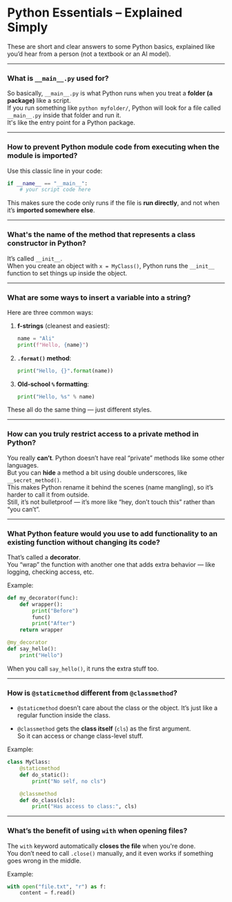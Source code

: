 
# Python Essentials – Explained Simply

These are short and clear answers to some Python basics, explained like you’d hear from a person (not a textbook or an AI model).

---

### What is `__main__.py` used for?

So basically, `__main__.py` is what Python runs when you treat a **folder (a package)** like a script.  
If you run something like `python myfolder/`, Python will look for a file called `__main__.py` inside that folder and run it.  
It's like the entry point for a Python package.

---

### How to prevent Python module code from executing when the module is imported?

Use this classic line in your code:

```python
if __name__ == "__main__":
    # your script code here
```

This makes sure the code only runs if the file is **run directly**, and not when it’s **imported somewhere else**.

---

### What's the name of the method that represents a class constructor in Python?

It’s called `__init__`.  
When you create an object with `x = MyClass()`, Python runs the `__init__` function to set things up inside the object.

---

### What are some ways to insert a variable into a string?

Here are three common ways:

1. **f-strings** (cleanest and easiest):  
   ```python
   name = "Ali"
   print(f"Hello, {name}")
   ```

2. **`.format()` method**:  
   ```python
   print("Hello, {}".format(name))
   ```

3. **Old-school `%` formatting**:  
   ```python
   print("Hello, %s" % name)
   ```

These all do the same thing — just different styles.

---

### How can you truly restrict access to a private method in Python?

You really **can’t**. Python doesn’t have real “private” methods like some other languages.  
But you can **hide** a method a bit using double underscores, like `__secret_method()`.  
This makes Python rename it behind the scenes (name mangling), so it’s harder to call it from outside.  
Still, it’s not bulletproof — it’s more like “hey, don’t touch this” rather than “you can’t”.

---

### What Python feature would you use to add functionality to an existing function without changing its code?

That’s called a **decorator**.  
You “wrap” the function with another one that adds extra behavior — like logging, checking access, etc.

Example:

```python
def my_decorator(func):
    def wrapper():
        print("Before")
        func()
        print("After")
    return wrapper

@my_decorator
def say_hello():
    print("Hello")
```

When you call `say_hello()`, it runs the extra stuff too.

---

### How is `@staticmethod` different from `@classmethod`?

- `@staticmethod` doesn’t care about the class or the object. It’s just like a regular function inside the class.

- `@classmethod` gets the **class itself** (`cls`) as the first argument.  
So it can access or change class-level stuff.

Example:

```python
class MyClass:
    @staticmethod
    def do_static():
        print("No self, no cls")

    @classmethod
    def do_class(cls):
        print("Has access to class:", cls)
```

---

### What’s the benefit of using `with` when opening files?

The `with` keyword automatically **closes the file** when you're done.  
You don’t need to call `.close()` manually, and it even works if something goes wrong in the middle.

Example:

```python
with open("file.txt", "r") as f:
    content = f.read()
```

